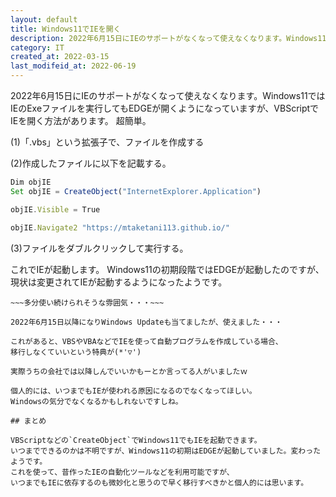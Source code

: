 ```yaml
---
layout: default
title: Windows11でIEを開く
description: 2022年6月15日にIEのサポートがなくなって使えなくなります。Windows11ではIEのExeファイルを実行してもEDGEが開くようになっていますが、VBScriptでIEを開く方法があります。ただ、2022年6月15日以降も使えるかは不明。
category: IT
created_at: 2022-03-15
last_modifeid_at: 2022-06-19
---
```


 2022年6月15日にIEのサポートがなくなって使えなくなります。Windows11ではIEのExeファイルを実行してもEDGEが開くようになっていますが、VBScriptでIEを開く方法があります。
 超簡単。

(1)「.vbs」という拡張子で、ファイルを作成する

(2)作成したファイルに以下を記載する。

```JavaScript
Dim objIE
Set objIE = CreateObject("InternetExplorer.Application")

objIE.Visible = True

objIE.Navigate2 "https://mtaketani113.github.io/"
```
 
(3)ファイルをダブルクリックして実行する。

これでIEが起動します。
Windows11の初期段階ではEDGEが起動したのですが、
現状は変更されてIEが起動するようになったようです。

~~~ただ、2022年6月15日以降も使えるかは不明です。~~~
~~~多分使い続けられそうな雰囲気・・・~~~

2022年6月15日以降になりWindows Updateも当てましたが、使えました・・・

これがあると、VBSやVBAなどでIEを使って自動プログラムを作成している場合、
移行しなくていいという特典が(*'▽')

実際うちの会社では以降しんでいいかもーとか言ってる人がいましたｗ

個人的には、いつまでもIEが使われる原因になるのでなくなってほしい。
Windowsの気分でなくなるかもしれないですしね。

## まとめ

VBScriptなどの`CreateObject`でWindows11でもIEを起動できます。
いつまでできるのかは不明ですが、Windows11の初期はEDGEが起動していました。変わったようです。
これを使って、昔作ったIEの自動化ツールなどを利用可能ですが、
いつまでもIEに依存するのも微妙化と思うので早く移行すべきかと個人的には思います。